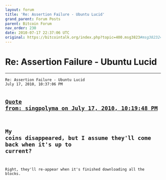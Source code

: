 ```yaml
---
layout: forum
title: 'Re: Assertion Failure - Ubuntu Lucid'
grand_parent: Forum Posts
parent: Bitcoin Forum
nav_order: 230
date: 2010-07-17 22:37:06 UTC
original: https://bitcointalk.org/index.php?topic=400.msg3823#msg3823247
---
```


# Re: Assertion Failure - Ubuntu Lucid
---

<div class="language-plaintext highlighter-rouge"><div class="highlight"><pre class="highlight">
<code>Re: Assertion Failure - Ubuntu Lucid
July 17, 2010, 10:37:06 PM

<a href="https://bitcointalk.org/index.php?topic=400.msg3815#msg3815">Quote from: singpolyma on July 17, 2010, 10:19:48 PM</a>
-------------
My coins disappeared, but I assume they'll come back when it's up to current?
-------------

Right, they'll re-appear when it's finished downloading all the blocks.</code></pre></div></div>
